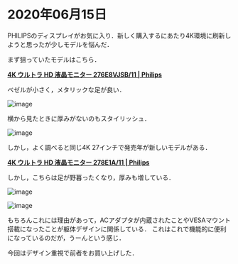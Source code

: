 # 2020年06月15日 


PHILIPSのディスプレイがお気に入り．新しく購入するにあたり4K環境に刷新しようと思ったが少しモデルを悩んだ．


まず狙っていたモデルはこちら．


**[4K ウルトラ HD 液晶モニター 276E8VJSB/11 | Philips](https://www.philips.co.jp/c-p/276E8VJSB_11/4k-ultra-hd-lcd-monitor)**

ベゼルが小さく，メタリックな足が良い．

![image](https://images.philips.com/is/image/PhilipsConsumer/276E8VJSB_11-RTP-global-001?$jpglarge$&wid=840&hei=720)

横から見たときに厚みがないのもスタイリッシュ．

![image](https://images.philips.com/is/image/PhilipsConsumer/276E8VJSB_11-APP-global-001?$jpglarge$&wid=840&hei=720)



しかし，よく調べると同じ4K 27インチで発売年が新しいモデルがある．

**[4K ウルトラ HD 液晶モニター 278E1A/11 | Philips](https://www.philips.co.jp/c-p/278E1A_11/4k-ultra-hd-lcd-monitor/overview)**


しかし，こちらは足が野暮ったくなり，厚みも増している．

![image](https://images.philips.com/is/image/PhilipsConsumer/278E1A_11-IMS-ja_JP?wid=840&hei=720&$jpglarge$)

![image](https://images.philips.com/is/image/PhilipsConsumer/278E1A_11-A2P-global-001?$jpglarge$&wid=840&hei=720)



もちろんこれには理由があって，ACアダプタが内蔵されたことやVESAマウント搭載になったことが躯体デザインに関係している．
これはこれで機能的に便利になっているのだが，うーんという感じ．



今回はデザイン重視で前者をお買い上げした．